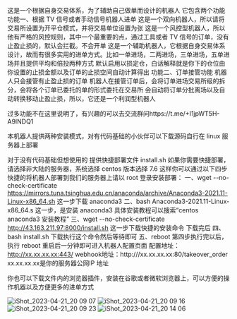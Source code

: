 这是一个根据自身交易体系，为了辅助自己做单而设计的机器人
它包含两个功能
功能一、根据 TV 信号或者手动信号机器人进单
这是一个双向机器人，所以请将交易所设置为开平仓模式，并将交易单位设置为张
这是一个风控型机器人，所以他有严格的风控规则，其中一个最重要的点，通过工具或者 TV 信号的订单，没有止盈止损的，默认会拦截。不会开单
这是一个辅助机器人，它根据自身交易体系设计，故而有很多实用的进单方式。比如一单进场，二两进场，三单进场，五单进场并且提供平均和倍投两种方式
默认启用以损定仓，白话解释就是你下的仓位由你设置的止损金额以及订单的止损空间自动计算得出
功能二、订单接管功能
机器人只会接管有止盈止损的订单
机器人在接管订单后，会将订单进场交易所级的拆分，会将各个订单已委托的单的形式委托在交易所
会自动将订单分批离场以及自动转换移动止盈止损，所以，它还是一个利润型机器人

过多功能不在这里说明了，有兴趣的可以去交流群问https://t.me/+I1jpWT5H-A9lNDQ1

本机器人提供两种安装模式，对有代码基础的小伙伴可以下载源码自行在 linux 服务器上部署

对于没有代码基础但想使用的 提供快捷部署文件 install.sh
如果你需要快捷部署，请选择非大陆的服务器，系统选择 centos 版本选择 7.6 
这样你可以通过以下四步快捷的将机器人部署到我们的服务器上请以 root 登录安装部署：
一、wget  --no-check-certificate https://mirrors.tuna.tsinghua.edu.cn/anaconda/archive/Anaconda3-2021.11-Linux-x86_64.sh 
这一步下载 anaconda3 
二、bash Anaconda3-2021.11-Linux-x86_64.s
这一步，是安装 anaconda3 具体安装教程可以搜索“centos anaconda3 安装教程”
三、wget  --no-check-certificate http://43.163.211.97:8000/install.sh
这一步下载快捷的安装命令 下载完后
四、bash install.sh 下载执行这个命令然后等待即可
五、reboot 第四步执行完以后，执行 reboot 重启后一分钟即可进入机器人配置页面
配置地址：http://xx.xx.xx.xx:443/
webhook地址：http:///xx.xx.xx.xx:80/takeover_order
xx.xx.xx.xx是你的服务器公网IP 地址


你也可以下载文件内的浏览器插件，安装在谷歌或者微软浏览器上，可以方便的操作机器以及方便更多的进单方式


![iShot_2023-04-21_20 09 07](https://user-images.githubusercontent.com/115059056/233632149-634a738c-a74b-44ef-b27a-16b2b9f2e9d6.jpg)
![iShot_2023-04-21_20 09 16](https://user-images.githubusercontent.com/115059056/233632154-a60ea663-a648-4d26-b321-38f4287a3591.jpg)
![iShot_2023-04-21_20 09 23](https://user-images.githubusercontent.com/115059056/233632160-af270958-b0b3-480f-9e30-459381e7614c.jpg)
![iShot_2023-04-21_20 14 06](https://user-images.githubusercontent.com/115059056/233632691-81e53cd0-703a-4d92-9a8a-f29207ef63fd.jpg)
